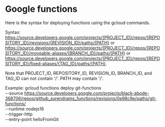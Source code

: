 # Google functions

Here is the syntax for deploying functions using the gcloud commands.

Syntax:
https://source.developers.google.com/projects/{PROJECT_ID}/repos/{REPOSITORY_ID}/revisions/{REVISION_ID}/paths/{PATH} 
or 
https://source.developers.google.com/projects/{PROJECT_ID}/repos/{REPOSITORY_ID}/moveable-aliases/{BRANCH_ID}/paths/{PATH} 
or 
https://source.developers.google.com/projects/{PROJECT_ID}/repos/{REPOSITORY_ID}/fixed-aliases/{TAG_ID}/paths/{PATH}. 

Note that PROJECT_ID, REPOSITORY_ID, REVISION_ID, BRANCH_ID, and TAG_ID can not contain '/'. PATH may contain '/'.

Example:
gcloud functions deploy git-functions \
--source https://source.developers.google.com/projects/black-abode-368706/repos/github_surendrams_functions/revisions/0e98c9e/paths/git-functions/ \
--runtime nodejs16 \
--trigger-http \
--entry-point helloFromGit
